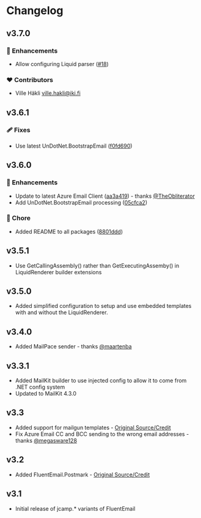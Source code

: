 # Changelog

## v3.7.0

### 🚀 Enhancements

  - Allow configuring Liquid parser ([#18](https://github.com/jcamp-code/FluentEmail/pull/18))

### ❤️  Contributors

- Ville Häkli <ville.hakli@iki.fi>

## v3.6.1

### 🩹 Fixes

  - Use latest UnDotNet.BootstrapEmail ([f0fd690](https://github.com/jcamp-code/FluentEmail/commit/f0fd690))

## v3.6.0

### 🚀 Enhancements

  - Update to latest Azure Email Client ([aa3a419](https://github.com/jcamp-code/FluentEmail/commit/aa3a419)) - thanks [@TheObliterator](https://github.com/TheObliterator)
  - Add UnDotNet.BootstrapEmail processing ([05cfca2](https://github.com/jcamp-code/FluentEmail/commit/05cfca2))

### 🏡 Chore

  - Added README to all packages ([8801ddd](https://github.com/jcamp-code/FluentEmail/commit/8801ddd))

## v3.5.1

- Use GetCallingAssembly() rather than GetExecutingAssemby() in LiquidRenderer builder extensions

## v3.5.0

- Added simplified configuration to setup and use embedded templates with and without the LiquidRenderer.

## v3.4.0

- Added MailPace sender - thanks [@maartenba](https://github.com/maartenba)

## v3.3.1

- Added MailKit builder to use injected config to allow it to come from .NET config system
- Updated to MailKit 4.3.0

## v3.3

- Added support for mailgun templates - [Original Source/Credit](https://github.com/gps-lasrol/FluentEmail/tree/support-mailgun-templates)
- Fix Azure Email CC and BCC sending to the wrong email addresses - thanks [@megasware128](https://github.com/Megasware128)

## v3.2

- Added FluentEmail.Postmark - [Original Source/Credit](https://github.com/georg-jung/FluentEmail.Postmark)

## v3.1

- Initial release of jcamp.\* variants of FluentEmail
